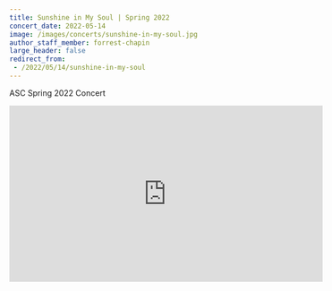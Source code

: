 ```yaml
---
title: Sunshine in My Soul | Spring 2022
concert_date: 2022-05-14
image: /images/concerts/sunshine-in-my-soul.jpg
author_staff_member: forrest-chapin
large_header: false
redirect_from:
 - /2022/05/14/sunshine-in-my-soul
---
```


ASC Spring 2022 Concert

<iframe width="560" height="315" src="https://www.youtube.com/embed/p7qFISExrO4" title="YouTube video player" frameborder="0" allow="accelerometer; autoplay; clipboard-write; encrypted-media; gyroscope; picture-in-picture; web-share" allowfullscreen></iframe>